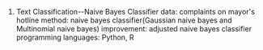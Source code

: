 1. Text Classification--Naive Bayes Classifier
  data: complaints on mayor's hotline
  method: naive bayes classifier(Gaussian naive bayes and Multinomial naive bayes)
  improvement: adjusted naive bayes classifier
  programming languages: Python, R
